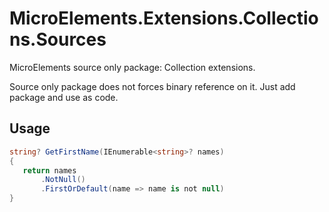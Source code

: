 ﻿# MicroElements.Extensions.Collections.Sources
MicroElements source only package: Collection extensions.

Source only package does not forces binary reference on it. Just add package and use as code.

 ## Usage

 ```csharp
string? GetFirstName(IEnumerable<string>? names)
{
    return names
        .NotNull()
        .FirstOrDefault(name => name is not null)
}
 ```